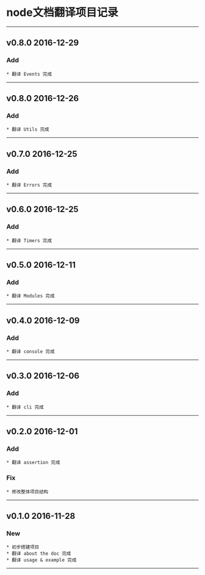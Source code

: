 # node文档翻译项目记录

---

## v0.8.0 2016-12-29

### Add
	
	* 翻译 Events 完成

---

## v0.8.0 2016-12-26

### Add
	
	* 翻译 Utils 完成

---

## v0.7.0 2016-12-25

### Add
	
	* 翻译 Errors 完成

---

## v0.6.0 2016-12-25

### Add
	
	* 翻译 Timers 完成

---

## v0.5.0 2016-12-11

### Add
	
	* 翻译 Modules 完成

---

## v0.4.0 2016-12-09

### Add
	
	* 翻译 console 完成

---

## v0.3.0 2016-12-06

### Add
	
	* 翻译 cli 完成

---

## v0.2.0 2016-12-01

### Add
	
	* 翻译 assertion 完成

### Fix

	* 修改整体项目结构	
---

## v0.1.0 2016-11-28

### New

	* 初步搭建项目
	* 翻译 about the doc 完成
	* 翻译 usage & example 完成

---